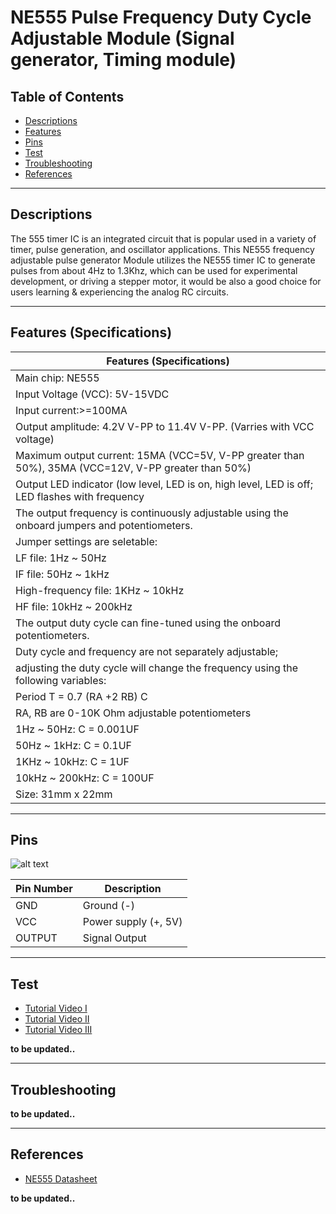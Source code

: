# NE555 Pulse Frequency Duty Cycle Adjustable Module (Signal generator, Timing module)

## Table of Contents

-   [Descriptions](#descriptions)
-   [Features](#features)
-   [Pins](#pins)
-   [Test](#test-code)
-   [Troubleshooting](#troubleshooting)
-   [References](#references)

---

## Descriptions

The 555 timer IC is an integrated circuit that is popular used in a variety of timer, pulse generation, and oscillator applications. This NE555 frequency adjustable pulse generator Module utilizes the NE555 timer IC to generate pulses from about 4Hz to 1.3Khz, which can be used for experimental development, or driving a stepper motor, it would be also a good choice for users learning & experiencing the analog RC circuits.

---

## Features (Specifications)

| Features (Specifications)                                                                           |
| --------------------------------------------------------------------------------------------------- |
| Main chip: NE555                                                                                    |
| Input Voltage (VCC): 5V-15VDC                                                                       |
| Input current:>=100MA                                                                               |
| Output amplitude: 4.2V V-PP to 11.4V V-PP. (Varries with VCC voltage)                               |
| Maximum output current: 15MA (VCC=5V, V-PP greater than 50%), 35MA (VCC=12V, V-PP greater than 50%) |
| Output LED indicator (low level, LED is on, high level, LED is off; LED flashes with frequency      |
| The output frequency is continuously adjustable using the onboard jumpers and potentiometers.       |
| Jumper settings are seletable:                                                                      |
| LF file: 1Hz ~ 50Hz                                                                                 |
| IF file: 50Hz ~ 1kHz                                                                                |
| High-frequency file: 1KHz ~ 10kHz                                                                   |
| HF file: 10kHz ~ 200kHz                                                                             |
| The output duty cycle can fine-tuned using the onboard potentiometers.                              |
| Duty cycle and frequency are not separately adjustable;                                             |
| adjusting the duty cycle will change the frequency using the following variables:                   |
| Period T = 0.7 (RA +2 RB) C                                                                         |
| RA, RB are 0-10K Ohm adjustable potentiometers                                                      |
| 1Hz ~ 50Hz: C = 0.001UF                                                                             |
| 50Hz ~ 1kHz: C = 0.1UF                                                                              |
| 1KHz ~ 10kHz: C = 1UF                                                                               |
| 10kHz ~ 200kHz: C = 100UF                                                                           |
| Size: 31mm x 22mm                                                                                   |

---

## Pins

![alt text](https://bit.ly/2PzUlEu 'pinout')

| Pin Number | Description          |
| ---------- | -------------------- |
| GND        | Ground (-)           |
| VCC        | Power supply (+, 5V) |
| OUTPUT     | Signal Output        |

---

## Test

-   [Tutorial Video I](https://youtu.be/4pMszEbmnGA)
-   [Tutorial Video II](https://youtu.be/OyMLd5DYh6c)
-   [Tutorial Video III](https://youtu.be/lJmxjZwnb4Q)

**to be updated..**

---

## Troubleshooting

**to be updated..**

---

## References

-   [NE555 Datasheet](https://bit.ly/3syX3sh)

**to be updated..**
